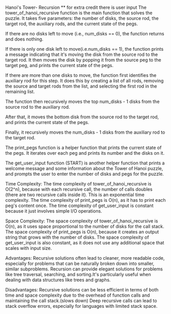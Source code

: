 Hanoi's Tower- Recursion ** for extra credit there is user input
The tower_of_hanoi_recursive function is the main function that solves the puzzle. It takes five parameters: the number of disks, the source rod, the target rod, the auxiliary rods, and the current state of the pegs.

If there are no disks left to move (i.e., num_disks == 0), the function returns and does nothing.

If there is only one disk left to move(i.e.num_disks == 1), the function prints a message indicating that it's moving the disk from the source rod to the target rod. 
It then moves the disk by popping it from the source peg to the target peg, and prints the current state of the pegs.

If there are more than one disks to move, the function first identifies the auxiliary rod for this step. It does this by creating a list of all rods, 
removing the source and target rods from the list, and selecting the first rod in the remaining list.

The function then recursively moves the top num_disks - 1 disks from the source rod to the auxiliary rod.

After that, it moves the bottom disk from the source rod to the target rod, and prints the current state of the pegs.

Finally, it recursively moves the num_disks - 1 disks from the auxiliary rod to the target rod.

The print_pegs function is a helper function that prints the current state of the pegs. It iterates over each peg and prints its number and the disks on it.

The get_user_input function (START) is another helper function that prints a welcome message and some information about the Tower of Hanoi puzzle, and prompts the user to enter the number of disks and pegs for the puzzle.


Time Complexity: 
The time complexity of tower_of_hanoi_recursive is O(2^n), because with each recursive call, the number of calls doubles (there are two recursive calls inside it). This is an exponential time complexity. 
The time complexity of print_pegs is O(n), as it has to print each peg's content once. The time complexity of get_user_input is constant because it just involves simple I/O operations.

Space Complexity:
The space complexity of tower_of_hanoi_recursive is O(n), as it uses space proportional to the number of disks for the call stack. The space complexity of print_pegs is O(n), because it creates an output string that grows with the number of disks.
The space complexity of get_user_input is also constant, as it does not use any additional space that scales with input size.

Advantages:
Recursive solutions often lead to cleaner, more readable code, especially for problems that can be naturally broken down into smaller, similar subproblems.
Recursion can provide elegant solutions for problems like tree traversal, searching, and sorting.It's particularly useful when dealing with data structures like trees and graphs.

Disadvantages:
Recursive solutions can be less efficient in terms of both time and space complexity due to the overhead of function calls and maintaining the call stack.(slows down)
Deep recursive calls can lead to stack overflow errors, especially for languages with limited stack space.
